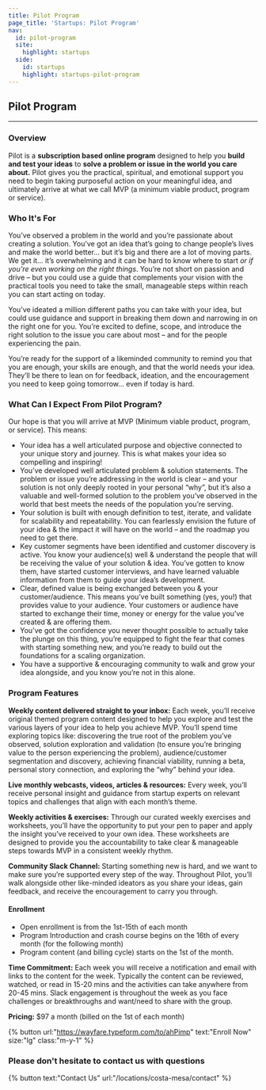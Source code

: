 ```yaml
---
title: Pilot Program
page_title: 'Startups: Pilot Program'
nav:
  id: pilot-program
  site:
    highlight: startups
  side:
    id: startups
    highlight: startups-pilot-program
---
```


## Pilot Program

---

### Overview

Pilot is a **subscription based online program** designed to help you **build and test your ideas** to **solve a problem or issue in the world you care about.** Pilot gives you the practical, spiritual, and emotional support you need to begin taking purposeful action on your meaningful idea, and ultimately arrive at what we call MVP (a minimum viable product, program or service).

### Who It's For

You’ve observed a problem in the world and you’re passionate about creating a solution. You’ve got an idea that’s going to change people’s lives and make the world better... but it’s big and there are a lot of moving parts. We get it... it’s overwhelming and it can be hard to know where to start _or if you’re even working on the right things_. You’re not short on passion and drive – but you could use a guide that complements your vision with the practical tools you need to take the small, manageable steps within reach you can start acting on today.

You’ve ideated a million different paths you can take with your idea, but could use guidance and support in breaking them down and narrowing in on the right one for you. You’re excited to define, scope, and introduce the right solution to the issue you care about most – and for the people experiencing the pain.

You’re ready for the support of a likeminded community to remind you that you are enough, your skills are enough, and that the world needs your idea. They’ll be there to lean on for feedback, ideation, and the encouragement you need to keep going tomorrow... even if today is hard.

### What Can I Expect From Pilot Program?

Our hope is that you will arrive at MVP (Minimum viable product, program, or service). This means:

* Your idea has a well articulated purpose and objective connected to your unique story and journey. This is what makes your idea so compelling and inspiring!
* You’ve developed well articulated problem & solution statements. The problem or issue you’re addressing in the world is clear – and your solution is not only deeply rooted in your personal “why”, but it’s also a valuable and well-formed solution to the problem you’ve observed in the world that best meets the needs of the population you’re serving.
* Your solution is built with enough definition to test, iterate, and validate for scalability and repeatability. You can fearlessly envision the future of your idea & the impact it will have on the world – and the roadmap you need to get there.
* Key customer segments have been identified and customer discovery is active. You know your audience(s) well & understand the people that will be receiving the value of your solution & idea. You’ve gotten to know them, have started customer interviews, and have learned valuable information from them to guide your idea’s development.
* Clear, defined value is being exchanged between you & your customer/audience. This means you’ve built something (yes, you!) that provides value to your audience. Your customers or audience have started to exchange their time, money or energy for the value you’ve created & are offering them.
* You’ve got the confidence you never thought possible to actually take the plunge on this thing, you’re equipped to fight the fear that comes with starting something new, and you’re ready to build out the foundations for a scaling organization.
* You have a supportive & encouraging community to walk and grow your idea alongside, and you know you’re not in this alone.

### Program Features

**Weekly content delivered straight to your inbox:** Each week, you’ll receive original themed program content designed to help you explore and test the various layers of your idea to help you achieve MVP. You’ll spend time exploring topics like: discovering the true root of the problem you’ve observed, solution exploration and validation (to ensure you’re bringing value to the person experiencing the problem), audience/customer segmentation and discovery, achieving financial viability, running a beta, personal story connection, and exploring the “why” behind your idea.

**Live monthly webcasts, videos, articles & resources:** Every week, you’ll receive personal insight and guidance from startup experts on relevant topics and challenges that align with each month’s theme.

**Weekly activities & exercises:** Through our curated weekly exercises and worksheets, you’ll have the opportunity to put your pen to paper and apply the insight you’ve received to your own idea. These worksheets are designed to provide you the accountability to take clear & manageable steps towards MVP in a consistent weekly rhythm.

**Community Slack Channel:** Starting something new is hard, and we want to make sure you’re supported every step of the way. Throughout Pilot, you’ll walk alongside other like-minded ideators as you share your ideas, gain feedback, and receive the encouragement to carry you through.

#### Enrollment
* Open enrollment is from the 1st-15th of each month
* Program Introduction and crash course begins on the 16th of every month (for the following month)
* Program content (and billing cycle) starts on the 1st of the month.

**Time Commitment:** Each week you will receive a notification and email with links to the content for the week. Typically the content can be reviewed, watched, or read in 15-20 mins and the activities can take anywhere from 20-45 mins. Slack engagement is throughout the week as you face challenges or breakthroughs and want/need to share with the group.

**Pricing:** $97 a month (billed on the 1st of each month)

{% button url:"https://wayfare.typeform.com/to/ahPimp" text:"Enroll Now" size:"lg" class:"m-y-1" %}

### Please don't hesitate to contact us with questions

{% button text:"Contact Us" url:"/locations/costa-mesa/contact" %}
